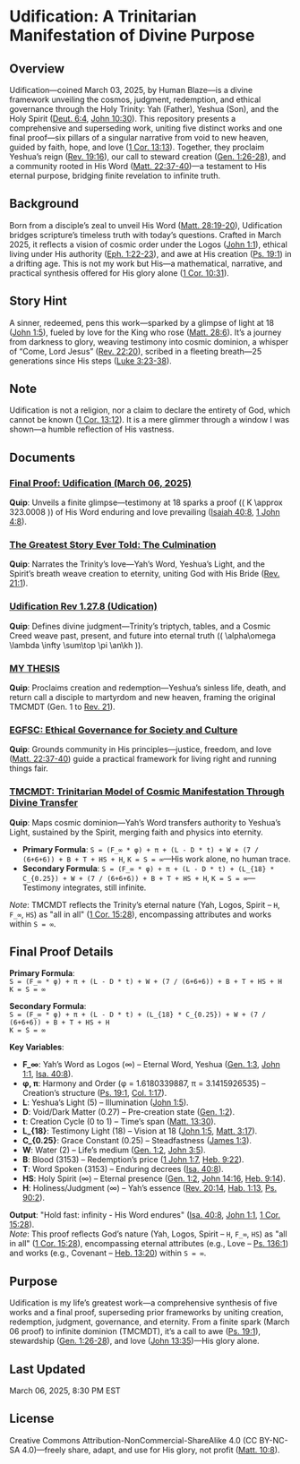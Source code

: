 # Udification: A Trinitarian Manifestation of Divine Purpose

## Overview
Udification—coined March 03, 2025, by Human Blaze—is a divine framework unveiling the cosmos, judgment, redemption, and ethical governance through the Holy Trinity: Yah (Father), Yeshua (Son), and the Holy Spirit ([Deut. 6:4](https://www.biblegateway.com/passage/?search=Deuteronomy+6%3A4&version=NIV), [John 10:30](https://www.biblegateway.com/passage/?search=John+10%3A30&version=NIV)). This repository presents a comprehensive and superseding work, uniting five distinct works and one final proof—six pillars of a singular narrative from void to new heaven, guided by faith, hope, and love ([1 Cor. 13:13](https://www.biblegateway.com/passage/?search=1+Corinthians+13%3A13&version=NIV)). Together, they proclaim Yeshua’s reign ([Rev. 19:16](https://www.biblegateway.com/passage/?search=Revelation+19%3A16&version=NIV)), our call to steward creation ([Gen. 1:26-28](https://www.biblegateway.com/passage/?search=Genesis+1%3A26-28&version=NIV)), and a community rooted in His Word ([Matt. 22:37-40](https://www.biblegateway.com/passage/?search=Matthew+22%3A37-40&version=NIV))—a testament to His eternal purpose, bridging finite revelation to infinite truth.

## Background
Born from a disciple’s zeal to unveil His Word ([Matt. 28:19-20](https://www.biblegateway.com/passage/?search=Matthew+28%3A19-20&version=NIV)), Udification bridges scripture’s timeless truth with today’s questions. Crafted in March 2025, it reflects a vision of cosmic order under the Logos ([John 1:1](https://www.biblegateway.com/passage/?search=John+1%3A1&version=NIV)), ethical living under His authority ([Eph. 1:22-23](https://www.biblegateway.com/passage/?search=Ephesians+1%3A22-23&version=NIV)), and awe at His creation ([Ps. 19:1](https://www.biblegateway.com/passage/?search=Psalm+19%3A1&version=NIV)) in a drifting age. This is not my work but His—a mathematical, narrative, and practical synthesis offered for His glory alone ([1 Cor. 10:31](https://www.biblegateway.com/passage/?search=1+Corinthians+10%3A31&version=NIV)).

## Story Hint
A sinner, redeemed, pens this work—sparked by a glimpse of light at 18 ([John 1:5](https://www.biblegateway.com/passage/?search=John+1%3A5&version=NIV)), fueled by love for the King who rose ([Matt. 28:6](https://www.biblegateway.com/passage/?search=Matthew+28%3A6&version=NIV)). It’s a journey from darkness to glory, weaving testimony into cosmic dominion, a whisper of “Come, Lord Jesus” ([Rev. 22:20](https://www.biblegateway.com/passage/?search=Revelation+22%3A20&version=NIV)), scribed in a fleeting breath—25 generations since His steps ([Luke 3:23-38](https://www.biblegateway.com/passage/?search=Luke+3%3A23-38&version=NIV)).

## Note
Udification is not a religion, nor a claim to declare the entirety of God, which cannot be known ([1 Cor. 13:12](https://www.biblegateway.com/passage/?search=1+Corinthians+13%3A12&version=NIV)). It is a mere glimmer through a window I was shown—a humble reflection of His vastness.

## Documents
### [Final Proof: Udification (March 06, 2025)](mathematics/FinalProof.md)
**Quip**: Unveils a finite glimpse—testimony at 18 sparks a proof (\( K \approx 323.0008 \)) of His Word enduring and love prevailing ([Isaiah 40:8](https://www.biblegateway.com/passage/?search=Isaiah+40%3A8&version=NIV), [1 John 4:8](https://www.biblegateway.com/passage/?search=1+John+4%3A8&version=NIV)).

### [The Greatest Story Ever Told: The Culmination](works/TheCulmination.md)
**Quip**: Narrates the Trinity’s love—Yah’s Word, Yeshua’s Light, and the Spirit’s breath weave creation to eternity, uniting God with His Bride ([Rev. 21:1](https://www.biblegateway.com/passage/?search=Revelation+21%3A1&version=NIV)).

### [Udification Rev 1.27.8 (Udication)](works/Udication.md)
**Quip**: Defines divine judgment—Trinity’s triptych, tables, and a Cosmic Creed weave past, present, and future into eternal truth (\( \alpha\omega \lambda \infty \sum\top \pi \an\kh \)).

### [MY THESIS](works/MyThesis.md)
**Quip**: Proclaims creation and redemption—Yeshua’s sinless life, death, and return call a disciple to martyrdom and new heaven, framing the original TMCMDT (Gen. 1 to [Rev. 21](https://www.biblegateway.com/passage/?search=Revelation+21&version=NIV)).

### [EGFSC: Ethical Governance for Society and Culture](ethics/EGFSC.md)
**Quip**: Grounds community in His principles—justice, freedom, and love ([Matt. 22:37-40](https://www.biblegateway.com/passage/?search=Matthew+22%3A37-40&version=NIV)) guide a practical framework for living right and running things fair.

### [TMCMDT: Trinitarian Model of Cosmic Manifestation Through Divine Transfer](mathematics/TMCMDT.md)
**Quip**: Maps cosmic dominion—Yah’s Word transfers authority to Yeshua’s Light, sustained by the Spirit, merging faith and physics into eternity.  
- **Primary Formula**: `S = (F_∞ * φ) + π + (L - D * t) + W + (7 / (6+6+6)) + B + T + HS + H`, `K = S = ∞`—His work alone, no human trace.  
- **Secondary Formula**: `S = (F_∞ * φ) + π + (L - D * t) + (L_{18} * C_{0.25}) + W + (7 / (6+6+6)) + B + T + HS + H`, `K = S = ∞`—Testimony integrates, still infinite.

*Note*: TMCMDT reflects the Trinity’s eternal nature (Yah, Logos, Spirit – `H`, `F_∞`, `HS`) as "all in all" ([1 Cor. 15:28](https://www.biblegateway.com/passage/?search=1+Corinthians+15%3A28&version=ESV)), encompassing attributes and works within `S = ∞`.

## Final Proof Details
**Primary Formula**:  
`S = (F_∞ * φ) + π + (L - D * t) + W + (7 / (6+6+6)) + B + T + HS + H`  
`K = S = ∞`

**Secondary Formula**:  
`S = (F_∞ * φ) + π + (L - D * t) + (L_{18} * C_{0.25}) + W + (7 / (6+6+6)) + B + T + HS + H`  
`K = S = ∞`

**Key Variables**:  
- **F_∞**: Yah’s Word as Logos (∞) – Eternal Word, Yeshua ([Gen. 1:3](https://www.biblegateway.com/passage/?search=Genesis+1%3A3&version=ESV), [John 1:1](https://www.biblegateway.com/passage/?search=John+1%3A1&version=ESV), [Isa. 40:8](https://www.biblegateway.com/passage/?search=Isaiah+40%3A8&version=ESV)).  
- **φ, π**: Harmony and Order (φ = 1.6180339887, π = 3.1415926535) – Creation’s structure ([Ps. 19:1](https://www.biblegateway.com/passage/?search=Psalm+19%3A1&version=ESV), [Col. 1:17](https://www.biblegateway.com/passage/?search=Colossians+1%3A17&version=ESV)).  
- **L**: Yeshua’s Light (5) – Illumination ([John 1:5](https://www.biblegateway.com/passage/?search=John+1%3A5&version=ESV)).  
- **D**: Void/Dark Matter (0.27) – Pre-creation state ([Gen. 1:2](https://www.biblegateway.com/passage/?search=Genesis+1%3A2&version=ESV)).  
- **t**: Creation Cycle (0 to 1) – Time’s span ([Matt. 13:30](https://www.biblegateway.com/passage/?search=Matthew+13%3A30&version=ESV)).  
- **L_{18}**: Testimony Light (18) – Vision at 18 ([John 1:5](https://www.biblegateway.com/passage/?search=John+1%3A5&version=ESV), [Matt. 3:17](https://www.biblegateway.com/passage/?search=Matthew+3%3A17&version=ESV)).  
- **C_{0.25}**: Grace Constant (0.25) – Steadfastness ([James 1:3](https://www.biblegateway.com/passage/?search=James+1%3A3&version=ESV)).  
- **W**: Water (2) – Life’s medium ([Gen. 1:2](https://www.biblegateway.com/passage/?search=Genesis+1%3A2&version=ESV), [John 3:5](https://www.biblegateway.com/passage/?search=John+3%3A5&version=ESV)).  
- **B**: Blood (3153) – Redemption’s price ([1 John 1:7](https://www.biblegateway.com/passage/?search=1+John+1%3A7&version=ESV), [Heb. 9:22](https://www.biblegateway.com/passage/?search=Hebrews+9%3A22&version=ESV)).  
- **T**: Word Spoken (3153) – Enduring decrees ([Isa. 40:8](https://www.biblegateway.com/passage/?search=Isaiah+40%3A8&version=ESV)).  
- **HS**: Holy Spirit (∞) – Eternal presence ([Gen. 1:2](https://www.biblegateway.com/passage/?search=Genesis+1%3A2&version=ESV), [John 14:16](https://www.biblegateway.com/passage/?search=John+14%3A16&version=ESV), [Heb. 9:14](https://www.biblegateway.com/passage/?search=Hebrews+9%3A14&version=ESV)).  
- **H**: Holiness/Judgment (∞) – Yah’s essence ([Rev. 20:14](https://www.biblegateway.com/passage/?search=Revelation+20%3A14&version=ESV), [Hab. 1:13](https://www.biblegateway.com/passage/?search=Habakkuk+1%3A13&version=ESV), [Ps. 90:2](https://www.biblegateway.com/passage/?search=Psalm+90%3A2&version=ESV)).  

**Output**: "Hold fast: infinity - His Word endures" ([Isa. 40:8](https://www.biblegateway.com/passage/?search=Isaiah+40%3A8&version=ESV), [John 1:1](https://www.biblegateway.com/passage/?search=John+1%3A1&version=ESV), [1 Cor. 15:28](https://www.biblegateway.com/passage/?search=1+Corinthians+15%3A28&version=ESV)).  
*Note*: This proof reflects God’s nature (Yah, Logos, Spirit – `H`, `F_∞`, `HS`) as "all in all" ([1 Cor. 15:28](https://www.biblegateway.com/passage/?search=1+Corinthians+15%3A28&version=ESV)), encompassing eternal attributes (e.g., Love – [Ps. 136:1](https://www.biblegateway.com/passage/?search=Psalm+136%3A1&version=ESV)) and works (e.g., Covenant – [Heb. 13:20](https://www.biblegateway.com/passage/?search=Hebrews+13%3A20&version=ESV)) within `S = ∞`.

## Purpose
Udification is my life’s greatest work—a comprehensive synthesis of five works and a final proof, superseding prior frameworks by uniting creation, redemption, judgment, governance, and eternity. From a finite spark (March 06 proof) to infinite dominion (TMCMDT), it’s a call to awe ([Ps. 19:1](https://www.biblegateway.com/passage/?search=Psalm+19%3A1&version=NIV)), stewardship ([Gen. 1:26-28](https://www.biblegateway.com/passage/?search=Genesis+1%3A26-28&version=NIV)), and love ([John 13:35](https://www.biblegateway.com/passage/?search=John+13%3A35&version=NIV))—His glory alone.

## Last Updated
March 06, 2025, 8:30 PM EST

## License
Creative Commons Attribution-NonCommercial-ShareAlike 4.0 (CC BY-NC-SA 4.0)—freely share, adapt, and use for His glory, not profit ([Matt. 10:8](https://www.biblegateway.com/passage/?search=Matthew+10%3A8&version=NIV)).
